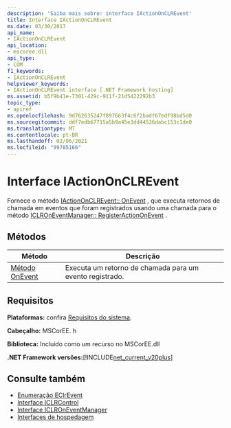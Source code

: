 ```yaml
---
description: 'Saiba mais sobre: interface IActionOnCLREvent'
title: Interface IActionOnCLREvent
ms.date: 03/30/2017
api_name:
- IActionOnCLREvent
api_location:
- mscoree.dll
api_type:
- COM
f1_keywords:
- IActionOnCLREvent
helpviewer_keywords:
- IActionOnCLREvent interface [.NET Framework hosting]
ms.assetid: b5f9b41e-7301-429c-911f-21d5422292b3
topic_type:
- apiref
ms.openlocfilehash: 9d762635247f897663f4c6f2badf67edf98bd5d0
ms.sourcegitcommit: ddf7edb67715a5b9a45e3dd44536dabc153c1de0
ms.translationtype: MT
ms.contentlocale: pt-BR
ms.lasthandoff: 02/06/2021
ms.locfileid: "99785166"
---
```

# <a name="iactiononclrevent-interface"></a>Interface IActionOnCLREvent

Fornece o método [IActionOnCLREvent:: OnEvent](iactiononclrevent-onevent-method.md) , que executa retornos de chamada em eventos que foram registrados usando uma chamada para o método [ICLROnEventManager:: RegisterActionOnEvent](iclroneventmanager-registeractiononevent-method.md) .  
  
## <a name="methods"></a>Métodos  
  
|Método|Descrição|  
|------------|-----------------|  
|[Método OnEvent](iactiononclrevent-onevent-method.md)|Executa um retorno de chamada para um evento registrado.|  
  
## <a name="requirements"></a>Requisitos  

 **Plataformas:** confira [Requisitos do sistema](../../get-started/system-requirements.md).  
  
 **Cabeçalho:** MSCorEE. h  
  
 **Biblioteca:** Incluído como um recurso no MSCorEE.dll  
  
 **.NET Framework versões:**[!INCLUDE[net_current_v20plus](../../../../includes/net-current-v20plus-md.md)]  
  
## <a name="see-also"></a>Consulte também

- [Enumeração EClrEvent](eclrevent-enumeration.md)
- [Interface ICLRControl](iclrcontrol-interface.md)
- [Interface ICLROnEventManager](iclroneventmanager-interface.md)
- [Interfaces de hospedagem](hosting-interfaces.md)
